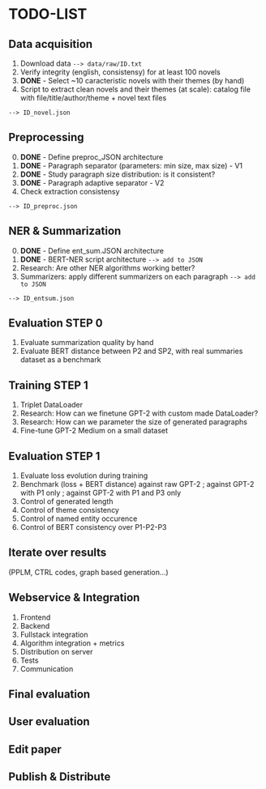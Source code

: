 # TODO-LIST

## Data acquisition
1. Download data `--> data/raw/ID.txt`
2. Verify integrity (english, consistensy) for at least 100 novels
3. **DONE** - Select ~10 caracteristic novels with their themes (by hand)
4. Script to extract clean novels and their themes (at scale): catalog file with file/title/author/theme + novel text files

`--> ID_novel.json`

## Preprocessing
0. **DONE** - Define preproc_JSON architecture
1. **DONE** - Paragraph separator (parameters: min size, max size) - V1
2. **DONE** - Study paragraph size distribution: is it consistent?
3. **DONE** - Paragraph adaptive separator - V2
4. Check extraction consistensy

`--> ID_preproc.json`

## NER & Summarization
0. **DONE** - Define ent_sum.JSON architecture
1. **DONE** - BERT-NER script architecture `--> add to JSON`
2. Research: Are other NER algorithms working better?
3. Summarizers: apply different summarizers on each paragraph `--> add to JSON`

`--> ID_entsum.json`

## Evaluation STEP 0
1. Evaluate summarization quality by hand
2. Evaluate BERT distance between P2 and SP2, with real summaries dataset as a benchmark

## Training STEP 1
1. Triplet DataLoader
2. Research: How can we finetune GPT-2 with custom made DataLoader?
3. Research: How can we parameter the size of generated paragraphs
4. Fine-tune GPT-2 Medium on a small dataset

## Evaluation STEP 1
1. Evaluate loss evolution during training
2. Benchmark (loss + BERT distance) against raw GPT-2 ; against GPT-2 with P1 only ; against GPT-2 with P1 and P3 only
3. Control of generated length
4. Control of theme consistency
5. Control of named entity occurence
6. Control of BERT consistency over P1-P2-P3

## Iterate over results
(PPLM, CTRL codes, graph based generation...)

## Webservice & Integration
1. Frontend
2. Backend
3. Fullstack integration
4. Algorithm integration + metrics
5. Distribution on server
6. Tests
7. Communication

## Final evaluation

## User evaluation

## Edit paper

## Publish & Distribute



